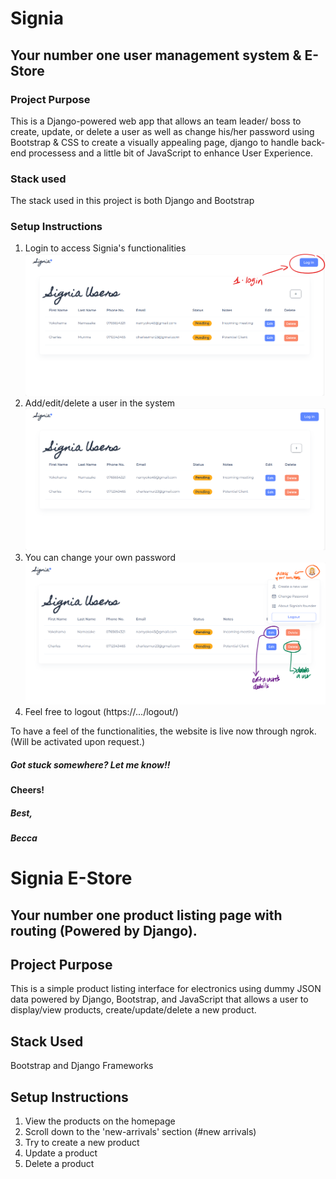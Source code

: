 # Signia
## Your number one user management system & E-Store


### Project Purpose
This is a Django-powered web app that allows an team leader/ boss to create, update, or delete a user as well as change his/her password using Bootstrap & CSS to create a visually appealing page, django to handle back-end processess and a little bit of JavaScript to enhance User Experience.

### Stack used
The stack used in this project is both Django and Bootstrap

### Setup Instructions
1. Login to access Signia's functionalities
   ![Login](https://raw.githubusercontent.com/beccanj/signia/master/main/assets/images/login.png)
3. Add/edit/delete a user in the system
    ![Overview](https://raw.githubusercontent.com/beccanj/signia/master/main/assets/images/S-1.png)
4. You can change your own password
   ![Change password](https://raw.githubusercontent.com/beccanj/signia/master/main/assets/images/s-2.png)
6. Feel free to logout (https://.../logout/)


To have a feel of the functionalities, the website is live now through ngrok. (Will be activated upon request.)

##### Got stuck somewhere? Let me know!!

#### Cheers!


##### Best,
##### Becca


# Signia E-Store
## Your number one product listing page with routing (Powered by Django).


## Project Purpose
This is a simple product listing interface for electronics using dummy JSON data powered by Django, Bootstrap, and JavaScript that allows a user to display/view products, create/update/delete a new product.

## Stack Used
Bootstrap and Django Frameworks

## Setup Instructions
1. View the products on the homepage
2. Scroll down to the 'new-arrivals' section (#new arrivals)
3. Try to create a new product
4. Update a product
5. Delete a product





